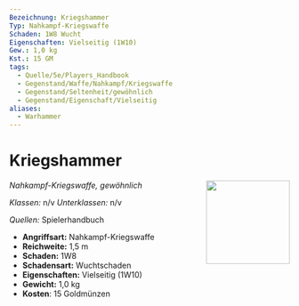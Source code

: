 ```yaml
---
Bezeichnung: Kriegshammer
Typ: Nahkampf-Kriegswaffe
Schaden: 1W8 Wucht
Eigenschaften: Vielseitig (1W10)
Gew.: 1,0 kg
Kst.: 15 GM
tags:
  - Quelle/5e/Players_Handbook
  - Gegenstand/Waffe/Nahkampf/Kriegswaffe
  - Gegenstand/Seltenheit/gewöhnlich
  - Gegenstand/Eigenschaft/Vielseitig
aliases:
  - Warhammer
---
```

# Kriegshammer
*Nahkampf-Kriegswaffe, gewöhnlich*
<img src="Symbolik/Gegenstände.webp" align="right" width="150">

_Klassen:_ n/v 
_Unterklassen:_  n/v

_Quellen:_ Spielerhandbuch

- **Angriffsart:** Nahkampf-Kriegswaffe
- **Reichweite:** 1,5 m
- **Schaden:** 1W8
- **Schadensart:** Wuchtschaden
- **Eigenschaften:** Vielseitig (1W10)
- **Gewicht:** 1,0 kg
- **Kosten**: 15 Goldmünzen